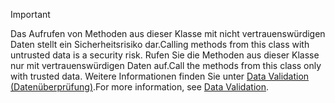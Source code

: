 > [!IMPORTANT]
> <span data-ttu-id="e3581-101">Das Aufrufen von Methoden aus dieser Klasse mit nicht vertrauenswürdigen Daten stellt ein Sicherheitsrisiko dar.</span><span class="sxs-lookup"><span data-stu-id="e3581-101">Calling methods from this class with untrusted data is a security risk.</span></span> <span data-ttu-id="e3581-102">Rufen Sie die Methoden aus dieser Klasse nur mit vertrauenswürdigen Daten auf.</span><span class="sxs-lookup"><span data-stu-id="e3581-102">Call the methods from this class only with trusted data.</span></span> <span data-ttu-id="e3581-103">Weitere Informationen finden Sie unter [Data Validation (Datenüberprüfung)](https://www.owasp.org/index.php/Data_Validation).</span><span class="sxs-lookup"><span data-stu-id="e3581-103">For more information, see [Data Validation](https://www.owasp.org/index.php/Data_Validation).</span></span>